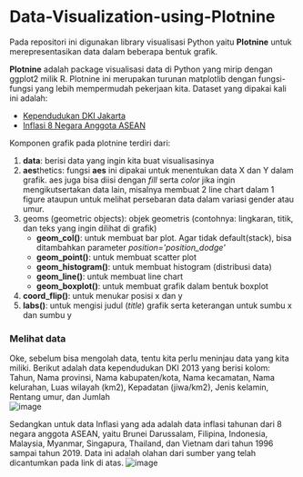 # Data-Visualization-using-Plotnine
Pada repositori ini digunakan library visualisasi Python yaitu **Plotnine** untuk merepresentasikan data dalam beberapa bentuk grafik.

  **Plotnine** adalah package visualisasi data di Python yang mirip dengan ggplot2 milik R. Plotnine ini merupakan turunan matplotlib dengan fungsi-fungsi yang lebih mempermudah pekerjaan kita. Dataset yang dipakai kali ini adalah:
  * [Kependudukan DKI Jakarta](https://storage.googleapis.com/dqlab-dataset/datakependudukandki-dqlab.csv)
  * [Inflasi 8 Negara Anggota ASEAN](https://api.worldbank.org/v2/en/indicator/FP.CPI.TOTL.ZG?downloadformat=excel)
 
 
 
 Komponen grafik pada plotnine terdiri dari:
 1. **data**: berisi data yang ingin kita buat visualisasinya
 2. **aes**thetics: fungsi **aes** ini dipakai untuk menentukan data X dan Y dalam grafik. aes juga bisa diisi dengan *fill* serta *color* jika ingin mengikutsertakan data lain, misalnya membuat 2 line chart dalam 1 figure ataupun untuk melihat persebaran data dalam variasi gender atau umur.
 3. geoms (geometric objects): objek geometris (contohnya: lingkaran, titik, dan teks yang ingin dilihat di grafik)
      - **geom_col()**: untuk membuat bar plot. Agar tidak default(stack), bisa ditambahkan parameter *position='position_dodge'*
      - **geom_point()**: untuk membuat scatter plot
      - **geom_histogram()**: untuk membuat histogram (distribusi data)
      - **geom_line()**: untuk membuat line chart
      - **geom_boxplot()**: untuk membuat grafik dalam bentuk boxplot
4. **coord_flip()**: untuk menukar posisi x dan y
5. **labs()**: untuk mengisi judul (*title*) grafik serta keterangan untuk sumbu x dan sumbu y<br/>


### Melihat data
Oke, sebelum bisa mengolah data, tentu kita perlu meninjau data yang kita miliki. Berikut adalah data kependudukan DKI 2013 yang berisi kolom: 
Tahun, Nama provinsi, Nama kabupaten/kota, Nama kecamatan, Nama kelurahan, Luas wilayah (km2), Kepadatan (jiwa/km2), Jenis kelamin, Rentang umur, dan Jumlah  
![image](https://user-images.githubusercontent.com/49611937/115339978-0db27200-a1d0-11eb-97a7-8d300b1bc29b.png)


Sedangkan untuk data Inflasi yang ada adalah data inflasi tahunan dari 8 negara anggota ASEAN, yaitu Brunei Darussalam, Filipina, Indonesia, Malaysia, Myanmar, Singapura, Thailand, dan Vietnam dari tahun 1996 sampai tahun 2019. Data ini adalah olahan dari sumber yang telah dicantumkan pada link di atas.
![image](https://user-images.githubusercontent.com/49611937/115339866-d5129880-a1cf-11eb-83d1-d44481ab1c58.png)




